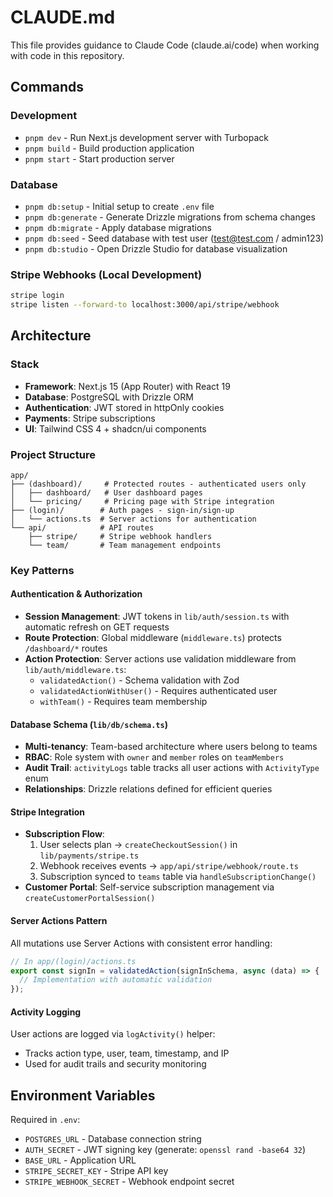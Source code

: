# CLAUDE.md

This file provides guidance to Claude Code (claude.ai/code) when working with code in this repository.

## Commands

### Development
- `pnpm dev` - Run Next.js development server with Turbopack
- `pnpm build` - Build production application
- `pnpm start` - Start production server

### Database
- `pnpm db:setup` - Initial setup to create `.env` file
- `pnpm db:generate` - Generate Drizzle migrations from schema changes
- `pnpm db:migrate` - Apply database migrations
- `pnpm db:seed` - Seed database with test user (test@test.com / admin123)
- `pnpm db:studio` - Open Drizzle Studio for database visualization

### Stripe Webhooks (Local Development)
```bash
stripe login
stripe listen --forward-to localhost:3000/api/stripe/webhook
```

## Architecture

### Stack
- **Framework**: Next.js 15 (App Router) with React 19
- **Database**: PostgreSQL with Drizzle ORM
- **Authentication**: JWT stored in httpOnly cookies
- **Payments**: Stripe subscriptions
- **UI**: Tailwind CSS 4 + shadcn/ui components

### Project Structure
```
app/
├── (dashboard)/     # Protected routes - authenticated users only
│   ├── dashboard/   # User dashboard pages
│   └── pricing/     # Pricing page with Stripe integration
├── (login)/        # Auth pages - sign-in/sign-up
│   └── actions.ts  # Server actions for authentication
└── api/            # API routes
    ├── stripe/     # Stripe webhook handlers
    └── team/       # Team management endpoints
```

### Key Patterns

#### Authentication & Authorization
- **Session Management**: JWT tokens in `lib/auth/session.ts` with automatic refresh on GET requests
- **Route Protection**: Global middleware (`middleware.ts`) protects `/dashboard/*` routes
- **Action Protection**: Server actions use validation middleware from `lib/auth/middleware.ts`:
  - `validatedAction()` - Schema validation with Zod
  - `validatedActionWithUser()` - Requires authenticated user
  - `withTeam()` - Requires team membership

#### Database Schema (`lib/db/schema.ts`)
- **Multi-tenancy**: Team-based architecture where users belong to teams
- **RBAC**: Role system with `owner` and `member` roles on `teamMembers`
- **Audit Trail**: `activityLogs` table tracks all user actions with `ActivityType` enum
- **Relationships**: Drizzle relations defined for efficient queries

#### Stripe Integration
- **Subscription Flow**:
  1. User selects plan → `createCheckoutSession()` in `lib/payments/stripe.ts`
  2. Webhook receives events → `app/api/stripe/webhook/route.ts`
  3. Subscription synced to `teams` table via `handleSubscriptionChange()`
- **Customer Portal**: Self-service subscription management via `createCustomerPortalSession()`

#### Server Actions Pattern
All mutations use Server Actions with consistent error handling:
```typescript
// In app/(login)/actions.ts
export const signIn = validatedAction(signInSchema, async (data) => {
  // Implementation with automatic validation
});
```

#### Activity Logging
User actions are logged via `logActivity()` helper:
- Tracks action type, user, team, timestamp, and IP
- Used for audit trails and security monitoring

## Environment Variables

Required in `.env`:
- `POSTGRES_URL` - Database connection string
- `AUTH_SECRET` - JWT signing key (generate: `openssl rand -base64 32`)
- `BASE_URL` - Application URL
- `STRIPE_SECRET_KEY` - Stripe API key
- `STRIPE_WEBHOOK_SECRET` - Webhook endpoint secret